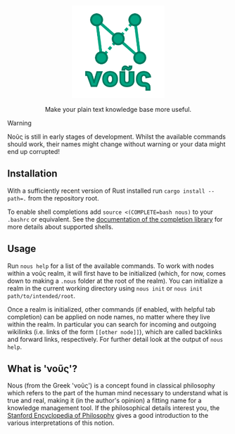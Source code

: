 <div align="center">
  <img src="assets/logo.svg" width=210 />
  <p>Make your plain text knowledge base more useful.</p>
</div>

> [!WARNING]
> Νοῦς is still in early stages of development. Whilst the available commands
> should work, their names might change without warning or your data might end
> up corrupted!

## Installation
With a sufficiently recent version of Rust installed run `cargo install
--path=.` from the repository root.

To enable shell completions add `source <(COMPLETE=bash nous)` to your `.bashrc`
or equivalent. See the [documentation of the completion
library](https://docs.rs/clap_complete/latest/clap_complete/env/index.html) for
more details about supported shells.

## Usage
Run `nous help` for a list of the available commands. To work with nodes within
a νοῦς realm, it will first have to be initialized (which, for now, comes down
to making a `.nous` folder at the root of the realm). You can initialize a realm
in the current working directory using `nous init` or `nous init
path/to/intended/root`.

Once a realm is initialized, other commands (if enabled, with helpful tab
completion) can be applied on node names, no matter where they live within the
realm. In particular you can search for incoming and outgoing wikilinks
(i.e. links of the form `[[other node]]`), which are called backlinks and
forward links, respectively. For further detail look at the output of `nous
help`.

## What is 'νοῦς'?
Nous (from the Greek 'νοῦς') is a concept found in classical philosophy which
refers to the part of the human mind necessary to understand what is true and
real, making it (in the author's opinion) a fitting name for a knowledge
management tool. If the philosophical details interest you, the [Stanford
Encyclopedia of
Philosophy](https://plato.stanford.edu/entries/aristotle-ethics/#Glos) gives a
good introduction to the various interpretations of this notion.
